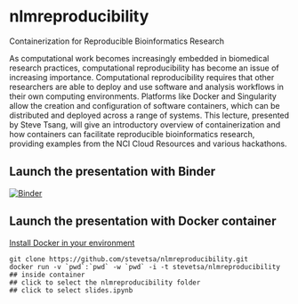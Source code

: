 # nlmreproducibility

Containerization for Reproducible Bioinformatics Research
 
As computational work becomes increasingly embedded in biomedical research practices, computational reproducibility has become an issue of increasing importance. Computational reproducibility requires that other researchers are able to deploy and use software and analysis workflows in their own computing environments. Platforms like Docker and Singularity allow the creation and configuration of software containers, which can be distributed and deployed across a range of systems. This lecture, presented by Steve Tsang, will give an introductory overview of containerization and how containers can facilitate reproducible bioinformatics research, providing examples from the NCI Cloud Resources and various hackathons.

## Launch the presentation with Binder
[![Binder](https://mybinder.org/badge.svg)](https://mybinder.org/v2/gh/stevetsa/nlmreproducibility/master)

## Launch the presentation with Docker container
[Install Docker in your environment](https://docs.docker.com/install/)
```{}
git clone https://github.com/stevetsa/nlmreproducibility.git
docker run -v `pwd`:`pwd` -w `pwd` -i -t stevetsa/nlmreproducibility
## inside container
## click to select the nlmreproducibility folder
## click to select slides.ipynb
```


